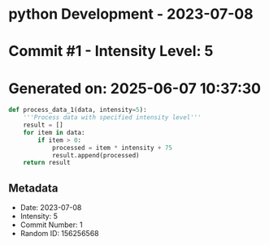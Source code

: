 ﻿# python Development - 2023-07-08
# Commit #1 - Intensity Level: 5
# Generated on: 2025-06-07 10:37:30
```python
def process_data_1(data, intensity=5):
    '''Process data with specified intensity level'''
    result = []
    for item in data:
        if item > 0:
            processed = item * intensity + 75
            result.append(processed)
    return result
```
## Metadata
- Date: 2023-07-08
- Intensity: 5
- Commit Number: 1
- Random ID: 156256568
